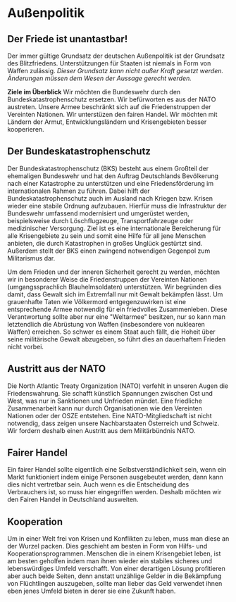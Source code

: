 # Außenpolitik

## Der Friede ist unantastbar!


Der immer gültige Grundsatz der deutschen Außenpolitik ist der Grundsatz des Blitzfriedens. 
Unterstützungen für Staaten ist niemals in Form von Waffen zulässig. 
*Dieser Grundsatz kann nicht außer Kraft gesetzt werden. Änderungen müssen dem Wesen der Aussage gerecht werden.* 

__Ziele im Überblick__ 
Wir möchten die Bundeswehr durch den Bundeskatastrophenschutz ersetzen. 
Wir befürworten es aus der NATO austreten. 
Unsere Armee beschränkt sich auf die Friedenstruppen der Vereinten Nationen. 
Wir unterstüzen den fairen Handel. 
Wir möchten mit Ländern der Armut, Entwicklungsländern und Krisengebieten besser kooperieren. 


## Der Bundeskatastrophenschutz

Der Bundeskatastrophenschutz (BKS) besteht aus einem Großteil der ehemaligen Bundeswehr und hat den Auftrag Deutschlands Bevölkerung nach einer Katastrophe zu unterstützen und eine Friedensförderung im internationalen Rahmen zu führen. Dabei hilft der Bundeskatastrophenschutz auch im Ausland nach Kriegen bzw. Krisen wieder eine stabile Ordnung aufzubauen. Hierfür muss die Infrastruktur der Bundeswehr umfassend modernisiert und umgerüstet werden, beispielsweise durch Löschflugzeuge, Transportfahrzeuge oder medizinischer Versorgung. Ziel ist es eine internationale Bereicherung für alle Krisengebiete zu sein und somit eine Hilfe für all jene Menschen anbieten, die durch Katastrophen in großes Unglück gestürtzt sind. Außerdem stellt der BKS einen zwingend notwendigen Gegenpol zum Militarismus dar. 

Um dem Frieden und der inneren Sicherheit gerecht zu werden, möchten wir in besonderer Weise die Friedenstruppen der Vereinten Nationen (umgangssprachlich Blauhelmsoldaten) unterstützen. Wir begründen dies damit, dass Gewalt sich im Extremfall nur mit Gewalt bekämpfen lässt. Um grauenhafte Taten wie Völkermord entgegenzuwirken ist eine entsprechende Armee notwendig für ein friedvolles Zusammenleben. Diese Verantwortung sollte aber nur eine "Weltarmee" besitzen, nur so kann man letztendlich die Abrüstung von Waffen (insbesondere von nuklearen Waffen) erreichen. So schwer es einem Staat auch fällt, die Hoheit über seine militärische Gewalt abzugeben, so führt dies an dauerhaftem Frieden nicht vorbei. 


## Austritt aus der NATO

Die North Atlantic Treaty Organization (NATO) verfehlt in unseren Augen die Friedenswahrung. Sie schafft künstlich Spannungen zwischen Ost und West, was nur in Sanktionen und Unfrieden mündet. Eine friedliche Zusammenarbeit kann nur durch Organisationen wie den Vereinten Nationen oder der OSZE entstehen. Eine NATO-Mitgliedschaft ist nicht notwendig, dass zeigen unsere Nachbarstaaten Österreich und Schweiz. Wir fordern deshalb einen Austritt aus dem Militärbündnis NATO. 


## Fairer Handel

Ein fairer Handel sollte eigentlich eine Selbstverständlichkeit sein, wenn ein Markt funktioniert indem einige Personen ausgebeutet werden, dann kann dies nicht vertretbar sein. Auch wenn es die Entscheidung des Verbrauchers ist, so muss hier eingegriffen werden. Deshalb möchten wir den Fairen Handel in Deutschland ausweiten. 


## Kooperation

Um in einer Welt frei von Krisen und Konflikten zu leben, muss man diese an der Wurzel packen. Dies geschieht am besten in Form von Hilfs- und Kooperationsprogrammen. Menschen die in einem Krisengebiet leben, ist am besten geholfen indem man ihnen wieder ein stabiles sicheres und lebenswürdiges Umfeld verschafft. Von einer derartigen Lösung profitieren aber auch beide Seiten, denn anstatt unzählige Gelder in die Bekämpfung von Flüchtlingen auszugeben, sollte man lieber das Geld verwendet ihnen eben jenes Umfeld bieten in derer sie eine Zukunft haben.
